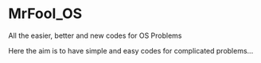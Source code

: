 # MrFool_OS
All the easier, better and new codes for OS Problems

Here the aim is to have simple and easy codes for complicated problems...
